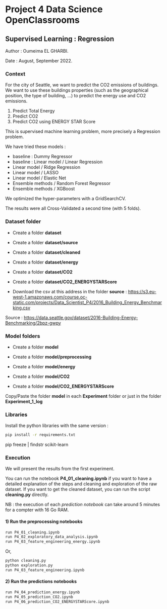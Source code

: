 # Project 4 Data Science OpenClassrooms

## Supervised Learning : Regression

Author : Oumeima EL GHARBI.

Date : August, September 2022.

### Context

For the city of Seattle, we want to predict the CO2 emissions of buildings.
We want to use these buildings properties (such as the geographical position, the type of building, ...) to predict the
energy use and CO2 emissions.

1) Predict Total Energy
2) Predict CO2
3) Predict CO2 using ENERGY STAR Score

This is supervised machine learning problem, more precisely a Regression problem.

We have tried these models :

- baseline : Dummy Regressor
- baseline : Linear model / Linear Regression
- Linear model / Ridge Regression
- Linear model / LASSO
- Linear model / Elastic Net
- Ensemble methods / Random Forest Regressor
- Ensemble methods / XGBoost

We optimized the hyper-parameters with a GridSearchCV.

The results were all Cross-Validated a second time (with 5 folds).

### Dataset folder

- Create a folder **dataset**

- Create a folder **dataset/source**
- Create a folder **dataset/cleaned**

- Create a folder **dataset/energy**
- Create a folder **dataset/CO2**
- Create a folder **dataset/CO2_ENERGYSTARScore**

- Download the csv at this address in the folder **source** :
  https://s3.eu-west-1.amazonaws.com/course.oc-static.com/projects/Data_Scientist_P4/2016_Building_Energy_Benchmarking.csv

Source  : https://data.seattle.gov/dataset/2016-Building-Energy-Benchmarking/2bpz-gwpy

### Model folders

- Create a folder **model**

- Create a folder **model/preprocessing**
- Create a folder **model/energy**
- Create a folder **model/CO2**
- Create a folder **model/CO2_ENERGYSTARScore**

Copy/Paste the folder **model** in each **Experiment** folder or just in the folder **Experiment_1_log**

### Libraries

Install the python libraries with the same version :

```bash
pip install -r requirements.txt
```

pip freeze | findstr scikit-learn

### Execution

We will present the results from the first experiment.

You can run the notebook **P4_01_cleaning.ipynb** if you want to have a detailed explanation of the steps and cleaning
and exploration of the raw dataset.
If you want to get the cleaned dataset, you can run the script **cleaning.py** directly.

NB : the execution of each *prediction notebook* can take around 5 minutes for a compter with 16 Go RAM.

#### 1) Run the preprocessing notebooks

```bash
run P4_01_cleaning.ipynb
run P4_02_exploratory_data_analysis.ipynb
run P4_03_feature_engineering_energy.ipynb
```

Or,

```bash
python cleaning.py 
python exploration.py
run P4_03_feature_engineering.ipynb
```

#### 2) Run the predictions notebooks

```bash
run P4_04_prediction_energy.ipynb
run P4_05_prediction_CO2.ipynb
run P4_06_prediction_CO2_ENERGYSTARScore.ipynb
```
